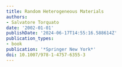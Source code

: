 ```yaml
---
title: Random Heterogeneous Materials
authors:
- Salvatore Torquato
date: '2002-01-01'
publishDate: '2024-06-17T14:55:16.588614Z'
publication_types:
- book
publication: '*Springer New York*'
doi: 10.1007/978-1-4757-6355-3
---
```

